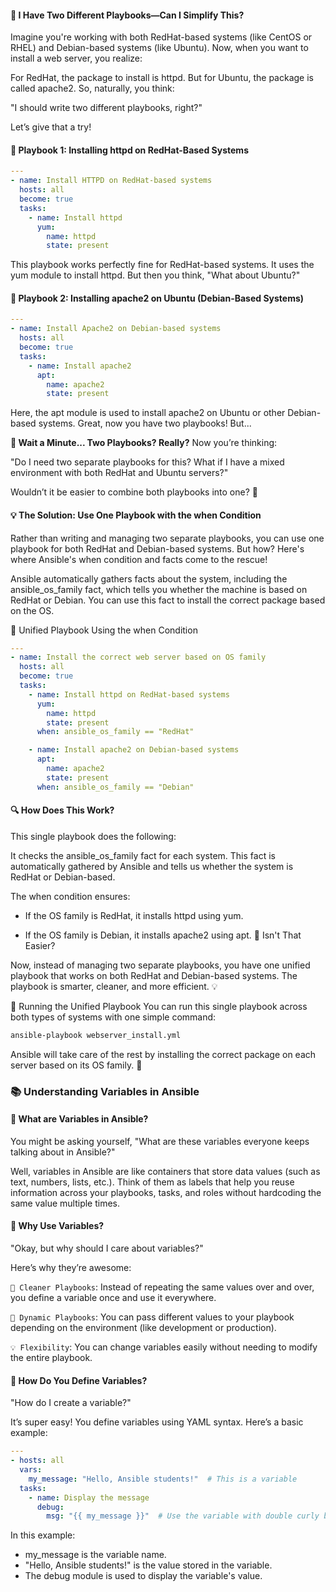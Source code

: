 #### 🤔 I Have Two Different Playbooks—Can I Simplify This?
Imagine you're working with both RedHat-based systems (like CentOS or RHEL) and Debian-based systems (like Ubuntu). Now, when you want to install a web server, you realize:

For RedHat, the package to install is httpd.
But for Ubuntu, the package is called apache2.
So, naturally, you think:

"I should write two different playbooks, right?"

Let’s give that a try!

#### 📝 Playbook 1: Installing httpd on RedHat-Based Systems
```yaml
---
- name: Install HTTPD on RedHat-based systems
  hosts: all
  become: true
  tasks:
    - name: Install httpd
      yum:
        name: httpd
        state: present
```
This playbook works perfectly fine for RedHat-based systems. It uses the yum module to install httpd. But then you think, "What about Ubuntu?"

#### 📝 Playbook 2: Installing apache2 on Ubuntu (Debian-Based Systems)
```yaml
---
- name: Install Apache2 on Debian-based systems
  hosts: all
  become: true
  tasks:
    - name: Install apache2
      apt:
        name: apache2
        state: present
```
Here, the apt module is used to install apache2 on Ubuntu or other Debian-based systems. Great, now you have two playbooks! But...

**🤨 Wait a Minute... Two Playbooks? Really?**
Now you’re thinking:

"Do I need two separate playbooks for this? What if I have a mixed environment with both RedHat and Ubuntu servers?"

Wouldn’t it be easier to combine both playbooks into one? 🤔

#### 💡 The Solution: Use One Playbook with the when Condition
Rather than writing and managing two separate playbooks, you can use one playbook for both RedHat and Debian-based systems. But how? Here's where Ansible's when condition and facts come to the rescue!

Ansible automatically gathers facts about the system, including the ansible_os_family fact, which tells you whether the machine is based on RedHat or Debian. You can use this fact to install the correct package based on the OS.

📝 Unified Playbook Using the when Condition
```yaml
---
- name: Install the correct web server based on OS family
  hosts: all
  become: true
  tasks:
    - name: Install httpd on RedHat-based systems
      yum:
        name: httpd
        state: present
      when: ansible_os_family == "RedHat"

    - name: Install apache2 on Debian-based systems
      apt:
        name: apache2
        state: present
      when: ansible_os_family == "Debian"
```

#### 🔍 How Does This Work?
This single playbook does the following:

It checks the ansible_os_family fact for each system. This fact is automatically gathered by Ansible and tells us whether the system is RedHat or Debian-based.

The when condition ensures:

- If the OS family is RedHat, it installs httpd using yum.

- If the OS family is Debian, it installs apache2 using apt.
🤯 Isn't That Easier?

Now, instead of managing two separate playbooks, you have one unified playbook that works on both RedHat and Debian-based systems. The playbook is smarter, cleaner, and more efficient. 💡

🚀 Running the Unified Playbook
You can run this single playbook across both types of systems with one simple command:

```bash
ansible-playbook webserver_install.yml
```
Ansible will take care of the rest by installing the correct package on each server based on its OS family. 🎉

### 📚 Understanding Variables in Ansible
#### 🤔 What are Variables in Ansible?
You might be asking yourself, "What are these variables everyone keeps talking about in Ansible?"

Well, variables in Ansible are like containers that store data values (such as text, numbers, lists, etc.). Think of them as labels that help you reuse information across your playbooks, tasks, and roles without hardcoding the same value multiple times.

#### 🎯 Why Use Variables?
"Okay, but why should I care about variables?"

Here’s why they’re awesome:

`🧹 Cleaner Playbooks`: Instead of repeating the same values over and over, you define a variable once and use it everywhere.

`🔄 Dynamic Playbooks`: You can pass different values to your playbook depending on the environment (like development or production).

`💡 Flexibility`: You can change variables easily without needing to modify the entire playbook.

#### 📝 How Do You Define Variables?
"How do I create a variable?"

It’s super easy! You define variables using YAML syntax. Here’s a basic example:

```yaml
---
- hosts: all
  vars:
    my_message: "Hello, Ansible students!"  # This is a variable
  tasks:
    - name: Display the message
      debug:
        msg: "{{ my_message }}"  # Use the variable with double curly braces
```
In this example:

 - my_message is the variable name.
 - "Hello, Ansible students!" is the value stored in the variable.
 - The debug module is used to display the variable's value.
